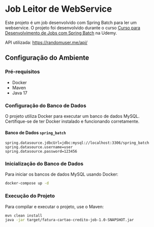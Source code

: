 # Job Leitor de WebService 

Este projeto é um job desenvolvido com Spring Batch para ler um webservice. 
O projeto foi desenvolvido durante o curso [Curso para Desenvolvimento de Jobs com Spring Batch](https://www.udemy.com/course/curso-para-desenvolvimento-de-jobs-com-spring-batch/) na Udemy.

API utilizada: https://randomuser.me/api/

## Configuração do Ambiente

### Pré-requisitos

- Docker
- Maven
- Java 17

### Configuração do Banco de Dados

O projeto utiliza Docker para executar um banco de dados MySQL. Certifique-se de ter Docker instalado e funcionando corretamente.

#### Banco de Dados `spring_batch`

```properties
spring.datasource.jdbcUrl=jdbc:mysql://localhost:3306/spring_batch
spring.datasource.username=user
spring.datasource.password=123456
```

### Inicialização do Banco de Dados

Para iniciar os bancos de dados MySQL usando Docker:

```bash
docker-compose up -d
```

### Execução do Projeto

Para compilar e executar o projeto, use o Maven:

```bash
mvn clean install
java -jar target/fatura-cartao-credito-job-1.0-SNAPSHOT.jar
```

